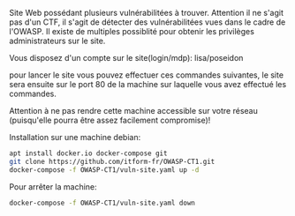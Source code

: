 Site Web possédant plusieurs vulnérabilitées à trouver.
Attention il ne s'agit pas d'un CTF, il s'agit de détecter des vulnérabilitées vues dans le cadre de l'OWASP. Il existe de multiples possiblité pour obtenir les privilèges administrateurs sur le site.

Vous disposez d'un compte sur le site(login/mdp): 
lisa/poseidon

pour lancer le site vous pouvez effectuer ces commandes suivantes, le site sera ensuite sur le port 80 de la machine sur laquelle vous avez effectué les commandes.

Attention à ne pas rendre cette machine accessible sur votre réseau (puisqu'elle pourra être assez facilement compromise)!

Installation sur une machine debian:<br>
```bash
apt install docker.io docker-compose git
git clone https://github.com/itform-fr/OWASP-CT1.git
docker-compose -f OWASP-CT1/vuln-site.yaml up -d
```

Pour arrêter la machine:
```bash
docker-compose -f OWASP-CT1/vuln-site.yaml down
```
